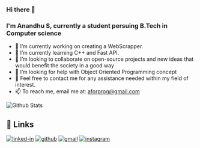 ### Hi there 👋
### I'm Anandhu S, currently a student persuing B.Tech in Computer science

<!--
**anandhu-eng/anandhu-eng** is a ✨ _special_ ✨ repository because its `README.md` (this file) appears on your GitHub profile.-->


- 🔭 I’m currently working on creating a WebScrapper.
- 🌱 I’m currently learning C++ and Fast API.
- 👯 I’m looking to collaborate on open-source projects and new ideas that would benefit the society in a good way
- 🤔 I’m looking for help with Object Oriented Programming concept
- 💬 Feel free to contact me for any assistance needed within my field of interest.
- 📫 To reach me, email me at: aforprog@gmail.com
<!--
- 😄 Pronouns: ...
- ⚡ Fun fact: ...
-->

![Github Stats](https://github-readme-stats.vercel.app/api?username=anandhu-eng&count_private=true&show_icons=true&theme=chartreuse-dark)

## 🔗 Links
[![linked-in](https://img.shields.io/badge/Linked_In-0077B5?style=for-the-badge&logo=LinkedIn&logoColor=white)](https://www.linkedin.com/in/anandhu-s-2337661b7/)
[![github](https://img.shields.io/badge/GitHub-000000?style=for-the-badge&logo=GitHub&logoColor=white)](https://github.com/anandhu-eng)
[![gmail](https://img.shields.io/badge/Gmail-D14836?style=for-the-badge&logo=Gmail&logoColor=white)](mailto:https://github.com/anandhu-eng)
[![instagram](https://img.shields.io/badge/Instagram-E4405F?style=for-the-badge&logo=instagram&logoColor=white)](https://www.instagram.com/a_na_nd_hu_s/)
